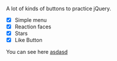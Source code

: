 A lot of kinds of buttons to practice jQuery.

- [x] Simple menu
- [x] Reaction faces
- [x] Stars
- [x] Like Button

You can see here [asdasd](asdasda)
